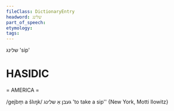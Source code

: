 ```yaml
---
fileClass: DictionaryEntry
headword: שלינג
part_of_speech: 
etymology: 
tags: 
---
```

שלינג
'sip'

HASIDIC
=======
= AMERICA = 

/gejbm̩ a šlɩŋk/ געבן אַ שלינג 'to take a sip'' {New York, Motti Ilowitz}
